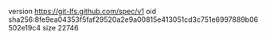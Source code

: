 version https://git-lfs.github.com/spec/v1
oid sha256:8fe9ea04353f5faf29520a2e9a00815e413051cd3c751e6997889b06502e19c4
size 22746
